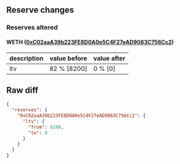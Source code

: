 ## Reserve changes

### Reserves altered

#### WETH ([0xC02aaA39b223FE8D0A0e5C4F27eAD9083C756Cc2](https://etherscan.io/address/0xC02aaA39b223FE8D0A0e5C4F27eAD9083C756Cc2))

| description | value before | value after |
| --- | --- | --- |
| ltv | 82 % [8200] | 0 % [0] |


## Raw diff

```json
{
  "reserves": {
    "0xC02aaA39b223FE8D0A0e5C4F27eAD9083C756Cc2": {
      "ltv": {
        "from": 8200,
        "to": 0
      }
    }
  }
}
```